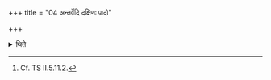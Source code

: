 +++
title = "04 अन्तर्वेदि दक्षिणः पादो"

+++

<details><summary>थिते</summary>

4. (At that time) his right foot is inside the altar; the left outside the altar.[^1]  

[^1]: Cf. TS II.5.11.2. 
</details>
